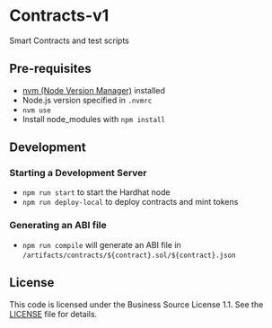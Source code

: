 # Contracts-v1

Smart Contracts and test scripts

## Pre-requisites

- [nvm (Node Version Manager)](https://github.com/nvm-sh/nvm) installed
- Node.js version specified in `.nvmrc`
- `nvm use`
- Install node_modules with `npm install`

## Development

### Starting a Development Server

- `npm run start` to start the Hardhat node
- `npm run deploy-local` to deploy contracts and mint tokens

### Generating an ABI file

- `npm run compile` will generate an ABI file in `/artifacts/contracts/${contract}.sol/${contract}.json`

## License

This code is licensed under the Business Source License 1.1. See the [LICENSE](./LICENSE) file for details.
